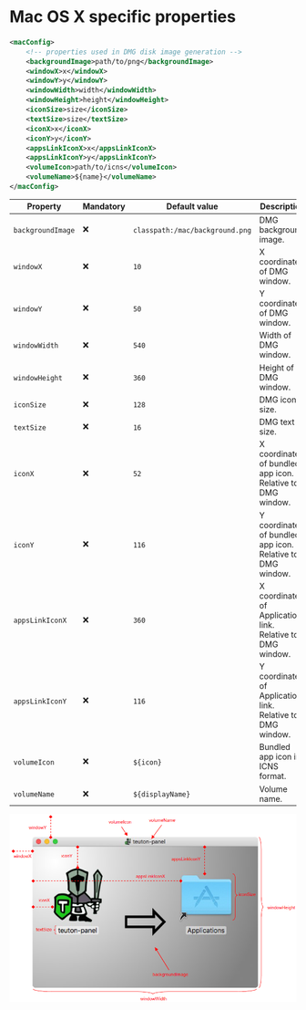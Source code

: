# Mac OS X specific properties

```xml
<macConfig>
	<!-- properties used in DMG disk image generation -->
	<backgroundImage>path/to/png</backgroundImage>
	<windowX>x</windowX>
	<windowY>y</windowY>
	<windowWidth>width</windowWidth>
	<windowHeight>height</windowHeight>
	<iconSize>size</iconSize>
	<textSize>size</textSize>
	<iconX>x</iconX>
	<iconY>y</iconY>
	<appsLinkIconX>x</appsLinkIconX>
	<appsLinkIconY>y</appsLinkIconY>
	<volumeIcon>path/to/icns</volumeIcon>
	<volumeName>${name}</volumeName>
</macConfig>
```

| Property          | Mandatory | Default value                   | Description                                                |
| ----------------- | --------- | ------------------------------- | ---------------------------------------------------------- |
| `backgroundImage` | :x:       | `classpath:/mac/background.png` | DMG background  image.                                     |
| `windowX`         | :x:       | `10`                            | X coordinate of DMG window.                                |
| `windowY`         | :x:       | `50`                            | Y coordinate of DMG window.                                |
| `windowWidth`     | :x:       | `540`                           | Width of DMG window.                                       |
| `windowHeight`    | :x:       | `360`                           | Height of DMG window.                                      |
| `iconSize`        | :x:       | `128`                           | DMG icons size.                                            |
| `textSize`        | :x:       | `16`                            | DMG text size.                                             |
| `iconX`           | :x:       | `52`                            | X coordinate of bundled app icon. Relative to DMG window.  |
| `iconY`           | :x:       | `116`                           | Y coordinate of bundled app icon. Relative to DMG window.  |
| `appsLinkIconX`   | :x:       | `360`                           | X coordinate of Applications link. Relative to DMG window. |
| `appsLinkIconY`   | :x:       | `116`                           | Y coordinate of Applications link. Relative to DMG window. |
| `volumeIcon`      | :x:       | `${icon}`                       | Bundled app icon in ICNS format.                           |
| `volumeName`      | :x:       | `${displayName}`                | Volume name.                                               |

![DMG properties explained](dmg-properties-explained.png)